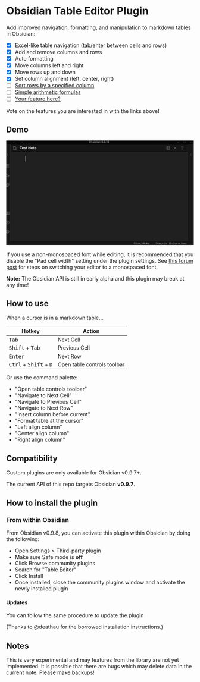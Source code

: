 # Obsidian Table Editor Plugin

Add improved navigation, formatting, and manipulation to markdown tables in Obsidian:

- [x] Excel-like table navigation (tab/enter between cells and rows)
- [x] Add and remove columns and rows
- [x] Auto formatting
- [x] Move columns left and right
- [x] Move rows up and down
- [x] Set column alignment (left, center, right)
- [ ] [Sort rows by a specified column](https://github.com/tgrosinger/advanced-tables-obsidian/issues/11)
- [ ] [Simple arithmetic formulas](https://github.com/tgrosinger/advanced-tables-obsidian/issues/14)
- [ ] [Your feature here?](https://github.com/tgrosinger/advanced-tables-obsidian/issues/new?assignees=&labels=enhancement%2C+needs-review&template=feature_request.md&title=)

Vote on the features you are interested in with the links above!

## Demo

![basic functionality](resources/screenshots/basic-functionality.gif)

If you use a non-monospaced font while editing, it is recommended that you
disable the "Pad cell width" setting under the plugin settings. See [this
forum post](https://forum.obsidian.md/t/monospace-font-in-the-editor/648/10)
for steps on switching your editor to a monospaced font.

**Note:** The Obsidian API is still in early alpha and this plugin may break at any time!

## How to use

When a cursor is in a markdown table...

| Hotkey                                            | Action                      |
| ------------------------------------------------- | --------------------------- |
| <kbd>Tab</kbd>                                    | Next Cell                   |
| <kbd>Shift</kbd> + <kbd>Tab</kbd>                 | Previous Cell               |
| <kbd>Enter</kbd>                                  | Next Row                    |
| <kbd>Ctrl</kbd> + <kbd>Shift</kbd> + <kbd>D</kbd> | Open table controls toolbar |

Or use the command palette:

- "Open table controls toolbar"
- "Navigate to Next Cell"
- "Navigate to Previous Cell"
- "Navigate to Next Row"
- "Insert column before current"
- "Format table at the cursor"
- "Left align column"
- "Center align column"
- "Right align column"

## Compatibility

Custom plugins are only available for Obsidian v0.9.7+.

The current API of this repo targets Obsidian **v0.9.7**.

## How to install the plugin

### From within Obsidian

From Obsidian v0.9.8, you can activate this plugin within Obsidian by doing the following:

- Open Settings > Third-party plugin
- Make sure Safe mode is **off**
- Click Browse community plugins
- Search for "Table Editor"
- Click Install
- Once installed, close the community plugins window and activate the newly installed plugin

#### Updates

You can follow the same procedure to update the plugin

(Thanks to @deathau for the borrowed installation instructions.)

## Notes

This is very experimental and may features from the library are not yet
implemented. It is possible that there are bugs which may delete data in the
current note. Please make backups!
